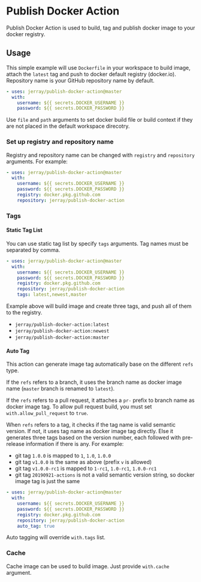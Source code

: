 # Publish Docker Action

Publish Docker Action is used to build, tag and publish docker image to your docker registry.

## Usage

This simple example will use `Dockerfile` in your workspace to build image, attach the `latest`
tag and push to docker default registry (docker.io). Repository name is your GitHub repository
name by default.

```yaml
- uses: jerray/publish-docker-action@master
  with:
    username: ${{ secrets.DOCKER_USERNAME }}
    password: ${{ secrets.DOCKER_PASSWORD }}
```

Use `file` and `path` arguments to set docker build file or build context if they are not placed
in the default workspace direcotry.

### Set up registry and repository name

Registry and repository name can be changed with `registry` and `repository` arguments. For example:

```yaml
- uses: jerray/publish-docker-action@master
  with:
    username: ${{ secrets.DOCKER_USERNAME }}
    password: ${{ secrets.DOCKER_PASSWORD }}
    registry: docker.pkg.github.com
    repository: jerray/publish-docker-action
```

### Tags

#### Static Tag List

You can use static tag list by specify `tags` arguments. Tag names must be separated by comma.

```yaml
- uses: jerray/publish-docker-action@master
  with:
    username: ${{ secrets.DOCKER_USERNAME }}
    password: ${{ secrets.DOCKER_PASSWORD }}
    registry: docker.pkg.github.com
    repository: jerray/publish-docker-action
    tags: latest,newest,master
```

Example above will build image and create three tags, and push all of them to the registry.

* `jerray/publish-docker-action:latest`
* `jerray/publish-docker-action:newest`
* `jerray/publish-docker-action:master`

#### Auto Tag

This action can generate image tag automatically base on the different `refs` type.

If the `refs` refers to a branch, it uses the branch name as docker image name (`master` branch is renamed to `latest`).

If the `refs` refers to a pull request, it attaches a `pr-` prefix to branch name as
docker image tag. To allow pull request build, you must set `with.allow_pull_request` to `true`.

When `refs` refers to a tag, it checks if the tag name is valid semantic version. If not, it uses
tag name as docker image tag directly. Else it generates three tags based on the version number,
each followed with pre-release information if there is any. For example:

* git tag `1.0.0` is mapped to `1`, `1.0`, `1.0.0`
* git tag `v1.0.0` is the same as above (prefix `v` is allowed)
* git tag `v1.0.0-rc1` is mapped to `1-rc1`, `1.0-rc1`, `1.0.0-rc1`
* git tag `20190921-actions` is not a valid semantic version string, so docker image tag is just the same

```yaml
- uses: jerray/publish-docker-action@master
  with:
    username: ${{ secrets.DOCKER_USERNAME }}
    password: ${{ secrets.DOCKER_PASSWORD }}
    registry: docker.pkg.github.com
    repository: jerray/publish-docker-action
    auto_tag: true
```

Auto tagging will override `with.tags` list.

### Cache

Cache image can be used to build image. Just provide `with.cache` argument.
